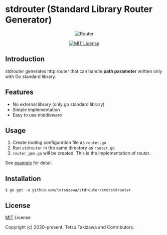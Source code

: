 
# stdrouter (Standard Library Router Generator)

<p style="text-align: center">
<img src="https://user-images.githubusercontent.com/38237246/86530951-3515a800-bef8-11ea-8168-756b86a3b661.png" alt="Router">
</p>

<p style="text-align: center">
<a href="LICENSE"><img src="http://img.shields.io/badge/license-MIT-blue.svg?style=flat" alt="MIT License"></a
<img src="https://github.com/tetsuzawa/go-adflib/workflows/Test/badge.svg" alt="Test">
</p>

## Introduction

stdrouter generates http router that can handle __path parameter__ written only with Go standard library.

## Features

- No external library (only go standard library)
- Simple implementation
- Easy to use middleware


## Usage

1. Create routing configuration file as `router.go`
2. Run `stdrouter` in the same directory as `router.go`
3. `router_gen.go` will be created. This is the implementation of router.


See [example](_example) for detail.

## Installation

```shell script
$ go get -u github.com/tetsuzawa/stdrouter/cmd/stdrouter
```

## License

[MIT](LICENSE) License

Copyright (c) 2020-present, Tetsu Takizawa and Contributors.
